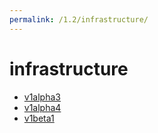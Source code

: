 ```yaml
---
permalink: /1.2/infrastructure/
---
```


# infrastructure



* [v1alpha3](v1alpha3/index.md)
* [v1alpha4](v1alpha4/index.md)
* [v1beta1](v1beta1/index.md)